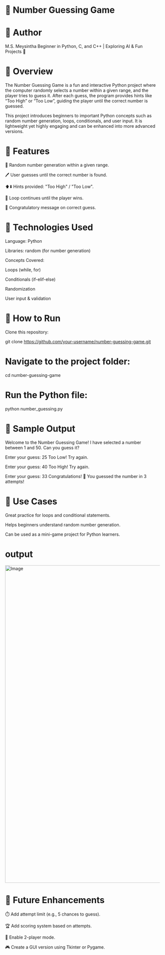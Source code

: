 # 🎲 Number Guessing Game

# 👤 Author

M.S. Meysintha
Beginner in Python, C, and C++ | Exploring AI & Fun Projects 🚀

# 🔹 Overview

The Number Guessing Game is a fun and interactive Python project where the computer randomly selects a number within a given range, and the player tries to guess it. After each guess, the program provides hints like “Too High” or “Too Low”, guiding the player until the correct number is guessed.

This project introduces beginners to important Python concepts such as random number generation, loops, conditionals, and user input. It is lightweight yet highly engaging and can be enhanced into more advanced versions.

# 🔹 Features

🎯 Random number generation within a given range.

🖊️ User guesses until the correct number is found.

⬆️⬇️ Hints provided: "Too High" / "Too Low".

🔁 Loop continues until the player wins.

🎉 Congratulatory message on correct guess.

# 🔹 Technologies Used

Language: Python

Libraries: random (for number generation)

Concepts Covered:

Loops (while, for)

Conditionals (if-elif-else)

Randomization

User input & validation

# 🔹 How to Run

Clone this repository:

git clone https://github.com/your-username/number-guessing-game.git


# Navigate to the project folder:

cd number-guessing-game


# Run the Python file:

python number_guessing.py

# 🔹 Sample Output
Welcome to the Number Guessing Game!
I have selected a number between 1 and 50.
Can you guess it?

Enter your guess: 25
Too Low! Try again.

Enter your guess: 40
Too High! Try again.

Enter your guess: 33
Congratulations! 🎉 You guessed the number in 3 attempts!

# 🔹 Use Cases

Great practice for loops and conditional statements.

Helps beginners understand random number generation.

Can be used as a mini-game project for Python learners.

# output

<img width="1920" height="1030" alt="Image" src="https://github.com/user-attachments/assets/cf9b10f8-fddb-4280-bd2b-ac230c87af55" />

# 🔹 Future Enhancements

⏱️ Add attempt limit (e.g., 5 chances to guess).

🏆 Add scoring system based on attempts.

👥 Enable 2-player mode.

🎮 Create a GUI version using Tkinter or Pygame.


